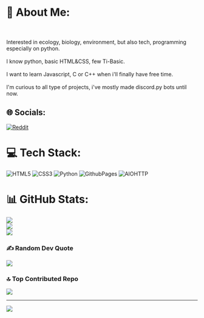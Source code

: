 # 💫 About Me:
<br><br>Interested in ecology, biology, environment, but also tech, programming especially on python.<br><br>I know python, basic HTML&CSS, few Ti-Basic.<br><br>I want to learn Javascript, C or C++ when i'll finally have free time.<br><br>I'm curious to all type of projects, i've mostly made discord.py bots until now.


## 🌐 Socials:
[![Reddit](https://img.shields.io/badge/Reddit-%23FF4500.svg?logo=Reddit&logoColor=white)](https://reddit.com/user/Daeltam) 

# 💻 Tech Stack:
![HTML5](https://img.shields.io/badge/html5-%23E34F26.svg?style=plastic&logo=html5&logoColor=white) ![CSS3](https://img.shields.io/badge/css3-%231572B6.svg?style=plastic&logo=css3&logoColor=white) ![Python](https://img.shields.io/badge/python-3670A0?style=plastic&logo=python&logoColor=ffdd54) ![GithubPages](https://img.shields.io/badge/github%20pages-121013?style=plastic&logo=github&logoColor=white) ![AIOHTTP](https://img.shields.io/badge/iohttp-%232C5bb4.svg?style=plastic&logo=aiohttp&logoColor=white)
# 📊 GitHub Stats:
![](https://github-readme-stats.vercel.app/api?username=Daeltam&theme=dark&hide_border=false&include_all_commits=true&count_private=true)<br/>
![](https://github-readme-streak-stats.herokuapp.com/?user=Daeltam&theme=dark&hide_border=false)<br/>
![](https://github-readme-stats.vercel.app/api/top-langs/?username=Daeltam&theme=dark&hide_border=false&include_all_commits=true&count_private=true&layout=compact)

### ✍️ Random Dev Quote
![](https://quotes-github-readme.vercel.app/api?type=horizontal&theme=radical)

### 🔝 Top Contributed Repo
![](https://github-contributor-stats.vercel.app/api?username=Daeltam&limit=5&theme=dark&combine_all_yearly_contributions=true)

---
[![](https://visitcount.itsvg.in/api?id=Daeltam&icon=5&color=3)](https://visitcount.itsvg.in)

<!-- Proudly created with GPRM ( https://gprm.itsvg.in ) -->

